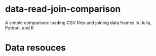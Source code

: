 # data-read-join-comparison
A simple comparison: loading CSV files and joining data frames in Julia, Python, and R

# Data resouces
